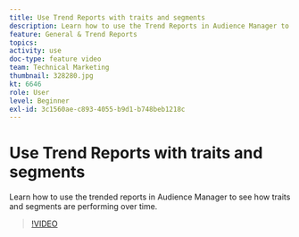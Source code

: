 ```yaml
---
title: Use Trend Reports with traits and segments
description: Learn how to use the Trend Reports in Audience Manager to see how traits and segments are performing over time.
feature: General & Trend Reports
topics: 
activity: use
doc-type: feature video
team: Technical Marketing
thumbnail: 328280.jpg
kt: 6646
role: User
level: Beginner
exl-id: 3c1560ae-c893-4055-b9d1-b748beb1218c
---
```

# Use Trend Reports with traits and segments

Learn how to use the trended reports in Audience Manager to see how traits and segments are performing over time.

>[!VIDEO](https://video.tv.adobe.com/v/328280/?quality=12&learn=on)
